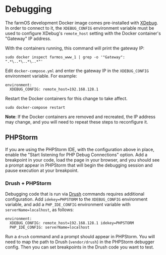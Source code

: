 # Debugging

The farmOS development Docker image comes pre-installed with
[XDebug](https://xdebug.org). In order to connect to it, the `XDEBUG_CONFIG`
environment variable must be used to configure XDebug's `remote_host` setting
with the Docker container's "Gateway" IP address.

With the containers running, this command will print the gateway IP:

    sudo docker inspect farmos_www_1 | grep -o '"Gateway": ".*\..*\..*\..*"'

Edit `docker-compose.yml` and enter the gateway IP in the `XDEBUG_CONFIG`
environment variable. For example:

    environment:
      XDEBUG_CONFIG: remote_host=192.168.128.1

Restart the Docker containers for this change to take affect.

    sudo docker-compose restart

**Note**: If the Docker containers are removed and recreated, the IP address
may change, and you will need to repeat these steps to reconfigure it.

## PHPStorm

If you are using the PHPStorm IDE, with the configuration above in place,
enable the "Start listening for PHP Debug Connections" option. Add a
breakpoint in your code, load the page in your browser, and you should see
a prompt appear in PHPStorm that will begin the debugging session and pause
execution at your breakpoint.

### Drush + PHPStorm

Debugging code that is run via [Drush](/development/environment/drush) commands requires
additional configuration. Add `idekey=PHPSTORM` to the `XDEBUG_CONFIG`
environment variable, and add a `PHP_IDE_CONFIG` environment variable with
`serverName=localhost`, as follows:

    environment:
      XDEBUG_CONFIG: remote_host=192.168.128.1 idekey=PHPSTORM
      PHP_IDE_CONFIG: serverName=localhost

Run a `drush` command and a prompt should appear in PHPStorm. You will need to
map the path to Drush (`vendor/drush`) in the PHPStorm debugger config. Then
you can set breakpoints in the Drush code you want to test.
